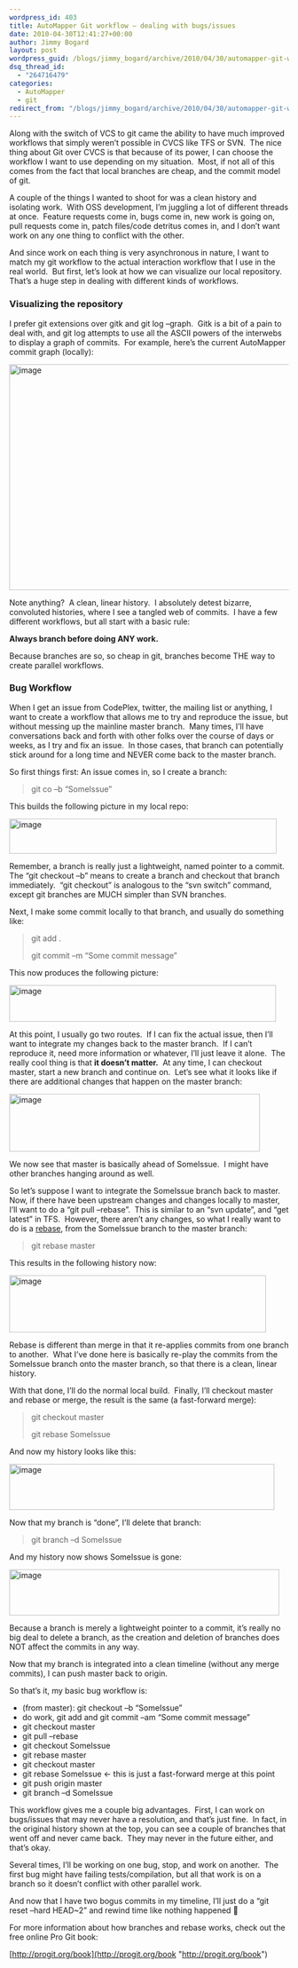 ```yaml
---
wordpress_id: 403
title: AutoMapper Git workflow – dealing with bugs/issues
date: 2010-04-30T12:41:27+00:00
author: Jimmy Bogard
layout: post
wordpress_guid: /blogs/jimmy_bogard/archive/2010/04/30/automapper-git-workflow-dealing-with-bugs-issues.aspx
dsq_thread_id:
  - "264716479"
categories:
  - AutoMapper
  - git
redirect_from: "/blogs/jimmy_bogard/archive/2010/04/30/automapper-git-workflow-dealing-with-bugs-issues.aspx/"
---
```

Along with the switch of VCS to git came the ability to have much improved workflows that simply weren’t possible in CVCS like TFS or SVN.&#160; The nice thing about Git over CVCS is that because of its power, I can choose the workflow I want to use depending on my situation.&#160; Most, if not all of this comes from the fact that local branches are cheap, and the commit model of git.

A couple of the things I wanted to shoot for was a clean history and isolating work.&#160; With OSS development, I’m juggling a lot of different threads at once.&#160; Feature requests come in, bugs come in, new work is going on, pull requests come in, patch files/code detritus comes in, and I don’t want work on any one thing to conflict with the other.

And since work on each thing is very asynchronous in nature, I want to match my git workflow to the actual interaction workflow that I use in the real world.&#160; But first, let’s look at how we can visualize our local repository.&#160; That’s a huge step in dealing with different kinds of workflows.

### Visualizing the repository

I prefer git extensions over gitk and git log –graph.&#160; Gitk is a bit of a pain to deal with, and git log attempts to use all the ASCII powers of the interwebs to display a graph of commits.&#160; For example, here’s the current AutoMapper commit graph (locally):

[<img style="border-bottom: 0px;border-left: 0px;border-top: 0px;border-right: 0px" border="0" alt="image" src="http://lostechies.com/jimmybogard/files/2011/03/image_thumb_07F34054.png" width="644" height="407" />](http://lostechies.com/jimmybogard/files/2011/03/image_68B09980.png) 

Note anything?&#160; A clean, linear history.&#160; I absolutely detest bizarre, convoluted histories, where I see a tangled web of commits.&#160; I have a few different workflows, but all start with a basic rule:

**Always branch before doing ANY work.**

Because branches are so, so cheap in git, branches become THE way to create parallel workflows.

### </p> 

### Bug Workflow

When I get an issue from CodePlex, twitter, the mailing list or anything, I want to create a workflow that allows me to try and reproduce the issue, but without messing up the mainline master branch.&#160; Many times, I’ll have conversations back and forth with other folks over the course of days or weeks, as I try and fix an issue.&#160; In those cases, that branch can potentially stick around for a long time and NEVER come back to the master branch.

So first things first: An issue comes in, so I create a branch:

> git co –b “SomeIssue”

This builds the following picture in my local repo:

[<img style="border-bottom: 0px;border-left: 0px;border-top: 0px;border-right: 0px" border="0" alt="image" src="http://lostechies.com/jimmybogard/files/2011/03/image_thumb_6DB2D72F.png" width="482" height="63" />](http://lostechies.com/jimmybogard/files/2011/03/image_1C0C5CDD.png) 

Remember, a branch is really just a lightweight, named pointer to a commit.&#160; The “git checkout –b” means to create a branch and checkout that branch immediately.&#160; “git checkout” is analogous to the “svn switch” command, except git branches are MUCH simpler than SVN branches.

Next, I make some commit locally to that branch, and usually do something like:

> git add .
> 
> git commit –m “Some commit message”

This now produces the following picture:

[<img style="border-bottom: 0px;border-left: 0px;border-top: 0px;border-right: 0px" border="0" alt="image" src="http://lostechies.com/jimmybogard/files/2011/03/image_thumb_2D108AC0.png" width="481" height="66" />](http://lostechies.com/jimmybogard/files/2011/03/image_0D61B0F8.png) 

At this point, I usually go two routes.&#160; If I can fix the actual issue, then I’ll want to integrate my changes back to the master branch.&#160; If I can’t reproduce it, need more information or whatever, I’ll just leave it alone.&#160; The really cool thing is that **it doesn’t matter.**&#160; At any time, I can checkout master, start a new branch and continue on.&#160; Let’s see what it looks like if there are additional changes that happen on the master branch:

[<img style="border-bottom: 0px;border-left: 0px;border-top: 0px;border-right: 0px" border="0" alt="image" src="http://lostechies.com/jimmybogard/files/2011/03/image_thumb_056A0E96.png" width="452" height="104" />](http://lostechies.com/jimmybogard/files/2011/03/image_7AACB740.png) 

We now see that master is basically ahead of SomeIssue.&#160; I might have other branches hanging around as well.

So let’s suppose I want to integrate the SomeIssue branch back to master.&#160; Now, if there have been upstream changes and changes locally to master, I’ll want to do a “git pull &#8211;rebase”.&#160; This is similar to an “svn update”, and “get latest” in TFS.&#160; However, there aren’t any changes, so what I really want to do is a [rebase](http://progit.org/book/ch3-6.html), from the SomeIssue branch to the master branch:

> git rebase master

This results in the following history now:

[<img style="border-bottom: 0px;border-left: 0px;border-top: 0px;border-right: 0px" border="0" alt="image" src="http://lostechies.com/jimmybogard/files/2011/03/image_thumb_00875ADA.png" width="463" height="103" />](http://lostechies.com/jimmybogard/files/2011/03/image_6C020B5B.png) 

Rebase is different than merge in that it re-applies commits from one branch to another.&#160; What I’ve done here is basically re-play the commits from the SomeIssue branch onto the master branch, so that there is a clean, linear history.

With that done, I’ll do the normal local build.&#160; Finally, I’ll checkout master and rebase or merge, the result is the same (a fast-forward merge):

> git checkout master
> 
> git rebase SomeIssue

And now my history looks like this:

[<img style="border-bottom: 0px;border-left: 0px;border-top: 0px;border-right: 0px" border="0" alt="image" src="http://lostechies.com/jimmybogard/files/2011/03/image_thumb_71DCAEF4.png" width="478" height="83" />](http://lostechies.com/jimmybogard/files/2011/03/image_203634A2.png) 

Now that my branch is “done”, I’ll delete that branch:

> git branch –d SomeIssue

And my history now shows SomeIssue is gone:

[<img style="border-bottom: 0px;border-left: 0px;border-top: 0px;border-right: 0px" border="0" alt="image" src="http://lostechies.com/jimmybogard/files/2011/03/image_thumb_2A1B260D.png" width="487" height="83" />](http://lostechies.com/jimmybogard/files/2011/03/image_71707BFF.png) 

Because a branch is merely a lightweight pointer to a commit, it’s really no big deal to delete a branch, as the creation and deletion of branches does NOT affect the commits in any way.

Now that my branch is integrated into a clean timeline (without any merge commits), I can push master back to origin.

So that’s it, my basic bug workflow is:

  * (from master): git checkout –b “SomeIssue”
  * do work, git add and git commit –am “Some commit message”
  * git checkout master
  * git pull &#8211;rebase
  * git checkout SomeIssue
  * git rebase master
  * git checkout master
  * git rebase SomeIssue <- this is just a fast-forward merge at this point
  * git push origin master
  * git branch –d SomeIssue

This workflow gives me a couple big advantages.&#160; First, I can work on bugs/issues that may never have a resolution, and that’s just fine.&#160; In fact, in the original history shown at the top, you can see a couple of branches that went off and never came back.&#160; They may never in the future either, and that’s okay.

Several times, I’ll be working on one bug, stop, and work on another.&#160; The first bug might have failing tests/compilation, but all that work is on a branch so it doesn’t conflict with other parallel work.

And now that I have two bogus commits in my timeline, I’ll just do a “git reset &#8211;hard HEAD~2” and rewind time like nothing happened 🙂

For more information about how branches and rebase works, check out the free online Pro Git book:

[http://progit.org/book](http://progit.org/book "http://progit.org/book")
